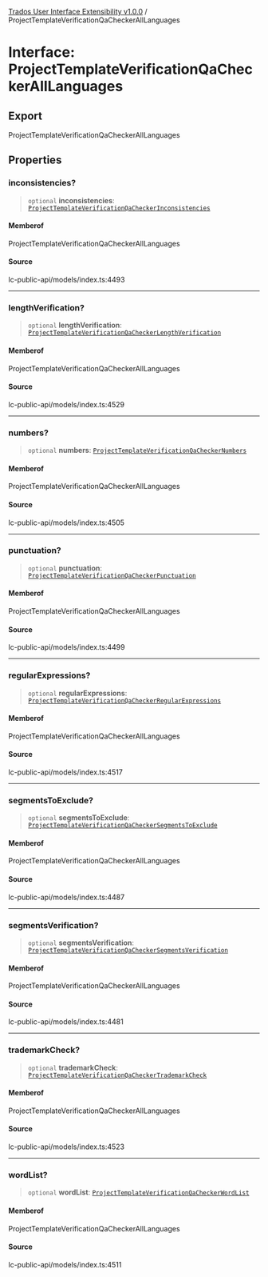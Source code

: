 [Trados User Interface Extensibility v1.0.0](../wiki/globals) / ProjectTemplateVerificationQaCheckerAllLanguages

# Interface: ProjectTemplateVerificationQaCheckerAllLanguages

## Export

ProjectTemplateVerificationQaCheckerAllLanguages

## Properties

### inconsistencies?

> `optional` **inconsistencies**: [`ProjectTemplateVerificationQaCheckerInconsistencies`](../wiki/Interface.ProjectTemplateVerificationQaCheckerInconsistencies)

#### Memberof

ProjectTemplateVerificationQaCheckerAllLanguages

#### Source

lc-public-api/models/index.ts:4493

***

### lengthVerification?

> `optional` **lengthVerification**: [`ProjectTemplateVerificationQaCheckerLengthVerification`](../wiki/Interface.ProjectTemplateVerificationQaCheckerLengthVerification)

#### Memberof

ProjectTemplateVerificationQaCheckerAllLanguages

#### Source

lc-public-api/models/index.ts:4529

***

### numbers?

> `optional` **numbers**: [`ProjectTemplateVerificationQaCheckerNumbers`](../wiki/Interface.ProjectTemplateVerificationQaCheckerNumbers)

#### Memberof

ProjectTemplateVerificationQaCheckerAllLanguages

#### Source

lc-public-api/models/index.ts:4505

***

### punctuation?

> `optional` **punctuation**: [`ProjectTemplateVerificationQaCheckerPunctuation`](../wiki/Interface.ProjectTemplateVerificationQaCheckerPunctuation)

#### Memberof

ProjectTemplateVerificationQaCheckerAllLanguages

#### Source

lc-public-api/models/index.ts:4499

***

### regularExpressions?

> `optional` **regularExpressions**: [`ProjectTemplateVerificationQaCheckerRegularExpressions`](../wiki/Interface.ProjectTemplateVerificationQaCheckerRegularExpressions)

#### Memberof

ProjectTemplateVerificationQaCheckerAllLanguages

#### Source

lc-public-api/models/index.ts:4517

***

### segmentsToExclude?

> `optional` **segmentsToExclude**: [`ProjectTemplateVerificationQaCheckerSegmentsToExclude`](../wiki/Interface.ProjectTemplateVerificationQaCheckerSegmentsToExclude)

#### Memberof

ProjectTemplateVerificationQaCheckerAllLanguages

#### Source

lc-public-api/models/index.ts:4487

***

### segmentsVerification?

> `optional` **segmentsVerification**: [`ProjectTemplateVerificationQaCheckerSegmentsVerification`](../wiki/Interface.ProjectTemplateVerificationQaCheckerSegmentsVerification)

#### Memberof

ProjectTemplateVerificationQaCheckerAllLanguages

#### Source

lc-public-api/models/index.ts:4481

***

### trademarkCheck?

> `optional` **trademarkCheck**: [`ProjectTemplateVerificationQaCheckerTrademarkCheck`](../wiki/Interface.ProjectTemplateVerificationQaCheckerTrademarkCheck)

#### Memberof

ProjectTemplateVerificationQaCheckerAllLanguages

#### Source

lc-public-api/models/index.ts:4523

***

### wordList?

> `optional` **wordList**: [`ProjectTemplateVerificationQaCheckerWordList`](../wiki/Interface.ProjectTemplateVerificationQaCheckerWordList)

#### Memberof

ProjectTemplateVerificationQaCheckerAllLanguages

#### Source

lc-public-api/models/index.ts:4511
